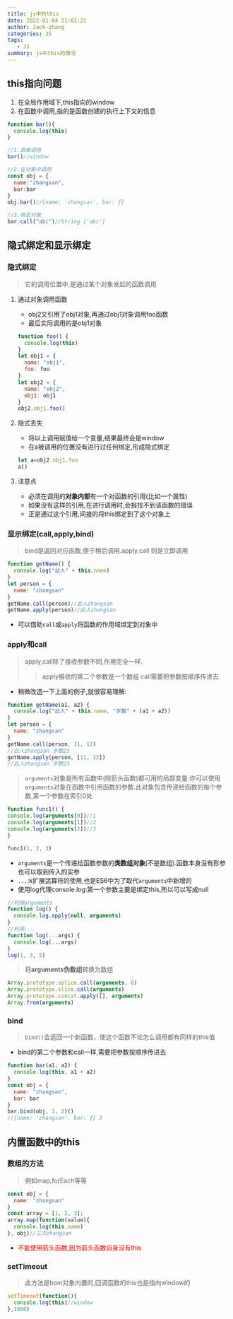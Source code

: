 ```yaml
---
title: js中的this
date: 2022-01-04 21:01:21
author: Jack-zhang
categories: JS
tags:
   - JS
summary: js中this的情况
---
```


## this指向问题

1. 在全局作用域下,this指向的window
2. 在函数中调用,指的是函数创建的执行上下文的信息

```js
function bar(){
  console.log(this)
}

//1.直接调用
bar()//window

//2.在对象中调用
const obj = {
  name:"zhangsan",
  bar:bar
}
obj.bar()//{name: 'zhangsan', bar: ƒ}

//3.绑定对象
bar.call("abc")//String {'abc'}
```

## 隐式绑定和显示绑定

### 隐式绑定

>它的调用位置中,是通过某个对象发起的函数调用

1. 通过对象调用函数
   * obj2又引用了obj1对象,再通过obj1对象调用foo函数
   * 最后实际调用的是obj1对象

   ```js
   function foo() {
     console.log(this)
   }
   let obj1 = {
     name: "obj1",
     foo: foo
   }
   let obj2 = {
     name: "obj2",
     obj1: obj1
   }
   obj2.obj1.foo()
   ```

2. 隐式丢失
   * 将以上调用赋值给一个变量,结果最终会是window
   * 在a被调用的位置没有进行过任何绑定,形成隐式绑定

   ```js
   let a=obj2.obj1.foo
   a()
   ```

3. 注意点
   * 必须在调用的**对象内部**有一个对函数的引用(比如一个属性)
   * 如果没有这样的引用,在进行调用时,会报找不到该函数的错误
   * 正是通过这个引用,间接的将this绑定到了这个对象上

### 显示绑定(call,apply,bind)

>bind是返回对应函数,便于稍后调用.apply,call 则是立即调用

```js
function getName() {
  console.log("此人" + this.name)
}
let person = {
  name: "zhangsan"
}
getName.call(person)//此人zhangsan
getName.apply(person)//此人zhangsan
```

* 可以借助`call`或`apply`将函数的作用域绑定到对象中

### apply和call

>apply,call除了接收参数不同,作用完全一样.
>>apply接收的第二个参数是一个数组
>>call需要把参数按顺序传进去

* 稍微改造一下上面的例子,就很容易理解:

```js
function getName(a1, a2) {
  console.log("此人" + this.name, "岁数" + (a1 + a2))
}
let person = {
  name: "zhangsan"
}
getName.call(person, 11, 12)
//此人zhangsan 岁数23
getName.apply(person, [11, 12])
//此人zhangsan 岁数23
```

>`arguments`对象是所有函数中(除箭头函数)都可用的局部变量.你可以使用`arguments`对象在函数中引用函数的参数.此对象包含传递给函数的每个参数,第一个参数在索引0处

```js
function func1() {
console.log(arguments[0])//1
console.log(arguments[1])//2
console.log(arguments[2])//3
}

func1(1, 2, 3)
```

* `arguments`是一个传递给函数参数的**类数组对象**(不是数组).函数本身没有形参也可以取到传入的实参
* `...`:k扩展运算符的使用,也是ES6中为了取代`arguments`中新增的
* 使用log代理console.log:第一个参数主要是绑定this,所以可以写成null

```js
//利用arguments
function log() {
  console.log.apply(null, arguments)
}
//利用...
function log(...args) {
  console.log(...args)
}
log(1, 3, 5)
```

> 将**arguments伪数组**转换为数组

```js
Array.prototype.splice.call(arguments, 0)
Array.prototype.slice.call(arguments)
Array.prototype.concat.apply([], arguments)
Array.from(arguments)
```

### bind

>`bind()`会返回一个新函数，使这个函数不论怎么调用都有同样的this值

* bind的第二个参数和call一样,需要把参数按顺序传进去

```js
function bar(a1, a2) {
  console.log(this, a1 + a2)
}
const obj = {
  name: "zhangsan",
  bar: bar
}
bar.bind(obj, 1, 2)()
//{name: 'zhangsan', bar: ƒ} 3
```

## 内置函数中的this

### 数组的方法

>例如map,forEach等等

```js
const obj = {
  name: "zhangsan"
}
const array = [1, 2, 3];
array.map(function(value){
  console.log(this.name)
}, obj)//三次zhangsan
```

* <span style="color:red">不能使用箭头函数,因为箭头函数自身没有this</span>

### setTimeout

>此方法是bom对象内置的,回调函数的this也是指向window的

```js
setTimeout(function(){
  console.log(this)//window
},1000)
```
